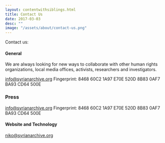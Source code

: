 ```yaml
---
layout: contentwithsiblings.html
title: Contact Us
date: 2017-03-03
desc: ""
image: "/assets/about/contact-us.png"
---
```


 Contact us:

 #### General

 We are always looking for new ways to collaborate with other human rights organizations, local media offices, activists, researchers and investigators.

 [info@syrianarchive.org](mailto:info@syrianarchive.org)
 Fingerprint: 8468 60C2 1A97 E70E 520D 8B83 0AF7 BA93 CD64 500E

 ### Press

 [info@syrianarchive.org](mailto:info@syrianarchive.org)
 Fingerprint: 8468 60C2 1A97 E70E 520D 8B83 0AF7 BA93 CD64 500E


 #### Website and Technology

 [niko@syrianarchive.org](mailto:niko@syrianarchive.org)
